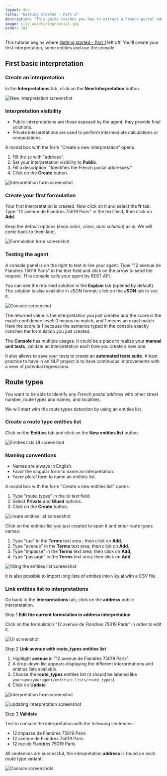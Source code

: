 ```yaml
---
layout: doc
title: "Getting started - Part 2"
description: "This guide teaches you how to extract a French postal addresses from a text in a structured way with viky.ai - Part 2"
image: site_assets/img/social.jpg
order: 101
---
```


This tutorial begins where [Getting started - Part 1](../getting-started-part-1/) left off. You'll create your first interpretation, some entities and use the console.

## First basic interpretation

### Create an interpretation

In the **Interpretations** tab, click on the **New Interpretation** button.

![New interpretation screenshot](img/04_new_interpretation.png 'Access to "New Interpretation" button')

<aside class="note">
  <h3>Interpretation visibility</h3>
  <ul>
    <li>Public interpretations are those exposed by the agent; they provide final solutions.</li>
    <li>Private interpretations are used to perform intermediate calculations or computations.</li>
  </ul>
</aside>

A modal box with the form “Create a new interpretation” opens.

1. Fill the `ID` with "address".
2. Set your interpretation visibility to **Public**.
3. Fill a description: "Identifies the French postal addresses."
3. Click on the **Create** button.

![Interpretation form screenshot](img/05_form_interpretation.png "Creating address interpretation")

### Create your first formulation

Your first interpretation is created. Now click on it and select the **fr** tab. Type "12 avenue de Flandres 75019 Paris" in the text field, then click on **Add**.

Keep the default options (_keep order_, _close_, _auto solution_) as is. We will come back to them later.

![Formulation form screenshot](img/06_first_formulation.png "Adding a formulation")

### Testing the agent

A console panel is on the right to test in live your agent. Type "12 avenue de Flandres 75019 Paris" in the text field and click on the arrow to send the request. This console calls your agent by REST API.

You can see the returned solution in the **Explain** tab (opened by default). The solution is also available in JSON format; click on the **JSON** tab to see it.

![Console screenshot](img/07_first_console.png "Manual test in console")

The returned value is the interpretation you just created and the score is the match confidence level: 0 means no match, and 1 means an exact match. Here the score is 1 because the sentence typed in the console exactly matches the formulation you just created.

<aside class="primary">
  <p>
    The <strong>Console</strong> has multiple usages. It could be a place to realize your <strong>manual unit tests</strong>, validate an interpretation each time you create a new one.
  </p>
  <p>
    It also allows to save your tests to create an <strong>automated tests suite</strong>. A best practice to have in an NLP project is to have continuous improvements with a view of potential regressions.
  </p>
</aside>


## Route types

You want to be able to identify any _French postal address_ with other street number, route types and names, and localities.

We will start with the route types detection by using an entities list.

### Create a route type entities list

Click on the **Entities** tab and click on the **New entities list** button.

![Entities lists UI screenshot](img/08_new_entities_list.png 'Access to "New entities list" button')

<aside class="note">
  <h3>Naming conventions</h3>
  <ul>
    <li>Names are always in English.</li>
    <li>Favor the singular form to name an interpretation.</li>
    <li>Favor plural form to name an entities list.</li>
  </ul>
</aside>

A modal box with the form "Create a new entities list" opens.

1. Type "route_types" in the `ID` text field.
2. Select **Private** and **Glued** options.
3. Click on the **Create** button.

![create entities list screenshot](img/09_create_entities_list.png "Entities list creation form")

Click on the entities list you just created to open it and enter route types names:

1. Type "rue" in the **Terms** text area ; then click on **Add**,
2. Type "avenue" in the **Terms** text area; then click on **Add**,
3. Type "impasse" in the **Terms** text area; then click on **Add**,
4. Type "passage" in the **Terms** text area; then click on **Add**,

![filling the entities list screenshot](img/10_filling_entities.png 'Adding terms in "route_types" entities list')

<aside class="primary">
  <p>
    It is also possible to import long lists of entities into viky.ai with a CSV file.
  </p>
</aside>


### Link entities list to interpretations

Go back to the **Interpretations** tab, click on the **address** public interpretation.

<span class="tag tag--primary">Step 1</span> <strong>Edit the current formulation in address interpretation</strong>

Click on the formulation "12 avenue de Flandres 75019 Paris" in order to edit it.

![UI screenshot](img/11_edit_formulation.png 'Edit a formulation by clicking on it')

<span class="tag tag--primary">Step 2</span> <strong>Link avenue with route_types entities list</strong>

1. Highlight **avenue** in "12 avenue de Flandres 75019 Paris".
2. A drop-down list appears displaying the different interpretations and entities lists available.
3. Choose the **route_types** entities list (it should be labeled like `yourname/youragent/entities_lists/route_types`).
4. Click on **Update**

![Interpretation form screenshot](img/12_linking_entities_to_interpretations.png "Linking an expression part to an entities list")

![updating interpretation screenshot](img/13_updating_interpretation.png "Link between interpretation and entities list is done")

<span class="tag tag--primary">Step 3</span> <strong>Validate</strong>

Test in console the interpretation with the following sentences:

- 12 impasse de Flandres 75019 Paris
- 12 avenue de Flandres 75019 Paris
- 12 rue de Flandres 75019 Paris

All sentences are successful, the interpretation **address** is found on each route type variant.

![Console screenshots](img/14_route_types_tests.png "All variants work")
